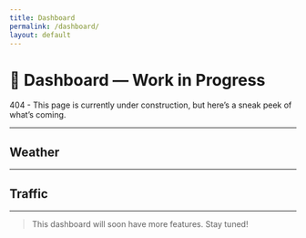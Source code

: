 ```yaml
---
title: Dashboard
permalink: /dashboard/
layout: default
---
```


# 🚧 Dashboard — Work in Progress

404 - This page is currently under construction, but here’s a sneak peek of what’s coming.

---

## Weather


---

## Traffic
---

> This dashboard will soon have more features. Stay tuned!
